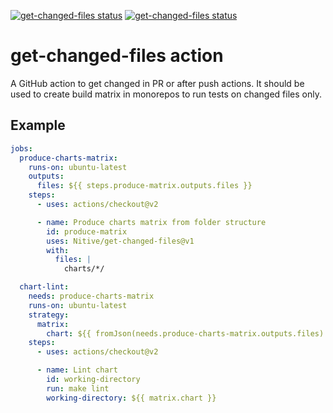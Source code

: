 <a href="https://github.com/Nitive/get-changed-files/actions/workflows/build-test.yaml"><img alt="get-changed-files status" src="https://github.com/Nitive/get-changed-files/workflows/build-test/badge.svg"></a>
<a href="https://github.com/Nitive/get-changed-files/actions/workflows/e2e-test.yaml"><img alt="get-changed-files status" src="https://github.com/Nitive/get-changed-files/workflows/e2e-test/badge.svg"></a>

# get-changed-files action

A GitHub action to get changed in PR or after push actions. It should be used to create build matrix in monorepos to run tests on changed files only.

## Example

```yaml
jobs:
  produce-charts-matrix:
    runs-on: ubuntu-latest
    outputs:
      files: ${{ steps.produce-matrix.outputs.files }}
    steps:
      - uses: actions/checkout@v2

      - name: Produce charts matrix from folder structure
        id: produce-matrix
        uses: Nitive/get-changed-files@v1
        with:
          files: |
            charts/*/

  chart-lint:
    needs: produce-charts-matrix
    runs-on: ubuntu-latest
    strategy:
      matrix:
        chart: ${{ fromJson(needs.produce-charts-matrix.outputs.files) }}
    steps:
      - uses: actions/checkout@v2

      - name: Lint chart
        id: working-directory
        run: make lint
        working-directory: ${{ matrix.chart }}
```
